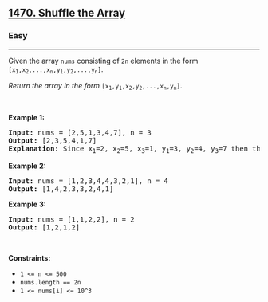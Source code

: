 <h2><a href="https://leetcode.com/problems/shuffle-the-array/">1470. Shuffle the Array</a></h2>
<h3>Easy</h3>
<hr>
<div>
  <p>
    Given the array <code>nums</code> consisting of <code>2n</code> elements in
    the form
    <code
      >[x<sub>1</sub>,x<sub>2</sub>,...,x<sub>n</sub>,y<sub>1</sub>,y<sub>2</sub>,...,y<sub>n</sub>]</code
    >.
  </p>

  <p>
    <em>Return the array in the form</em>
    <code
      >[x<sub>1</sub>,y<sub>1</sub>,x<sub>2</sub>,y<sub>2</sub>,...,x<sub>n</sub>,y<sub>n</sub>]</code
    >.
  </p>

  <p>&nbsp;</p>
  <p><strong class="example">Example 1:</strong></p>

  <pre><strong>Input:</strong> nums = [2,5,1,3,4,7], n = 3
<strong>Output:</strong> [2,3,5,4,1,7] 
<strong>Explanation:</strong> Since x<sub>1</sub>=2, x<sub>2</sub>=5, x<sub>3</sub>=1, y<sub>1</sub>=3, y<sub>2</sub>=4, y<sub>3</sub>=7 then the answer is [2,3,5,4,1,7].
</pre>

  <p><strong class="example">Example 2:</strong></p>

  <pre><strong>Input:</strong> nums = [1,2,3,4,4,3,2,1], n = 4
<strong>Output:</strong> [1,4,2,3,3,2,4,1]
</pre>

  <p><strong class="example">Example 3:</strong></p>

  <pre><strong>Input:</strong> nums = [1,1,2,2], n = 2
<strong>Output:</strong> [1,2,1,2]
</pre>

  <p>&nbsp;</p>
  <p><strong>Constraints:</strong></p>

  <ul>
    <li><code>1 &lt;= n &lt;= 500</code></li>
    <li><code>nums.length == 2n</code></li>
    <li><code>1 &lt;= nums[i] &lt;= 10^3</code></li>
  </ul>
</div>
